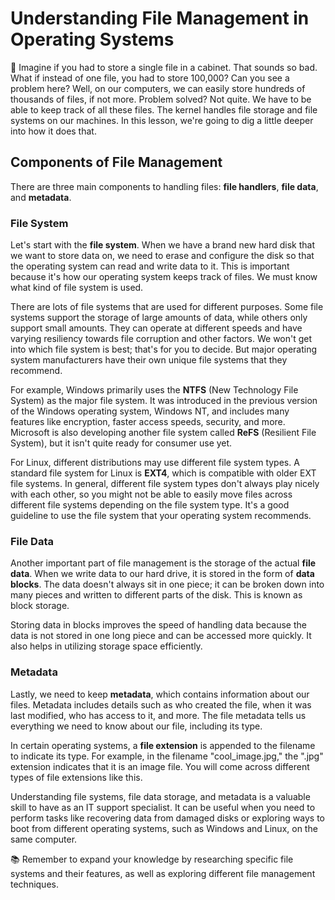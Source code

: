 # Understanding File Management in Operating Systems

📂 Imagine if you had to store a single file in a cabinet. That sounds so bad. What if instead of one file, you had to store 100,000? Can you see a problem here? Well, on our computers, we can easily store hundreds of thousands of files, if not more. Problem solved? Not quite. We have to be able to keep track of all these files. The kernel handles file storage and file systems on our machines. In this lesson, we're going to dig a little deeper into how it does that.

## Components of File Management

There are three main components to handling files: **file handlers**, **file data**, and **metadata**.

### File System

Let's start with the **file system**. When we have a brand new hard disk that we want to store data on, we need to erase and configure the disk so that the operating system can read and write data to it. This is important because it's how our operating system keeps track of files. We must know what kind of file system is used.

There are lots of file systems that are used for different purposes. Some file systems support the storage of large amounts of data, while others only support small amounts. They can operate at different speeds and have varying resiliency towards file corruption and other factors. We won't get into which file system is best; that's for you to decide. But major operating system manufacturers have their own unique file systems that they recommend.

For example, Windows primarily uses the **NTFS** (New Technology File System) as the major file system. It was introduced in the previous version of the Windows operating system, Windows NT, and includes many features like encryption, faster access speeds, security, and more. Microsoft is also developing another file system called **ReFS** (Resilient File System), but it isn't quite ready for consumer use yet.

For Linux, different distributions may use different file system types. A standard file system for Linux is **EXT4**, which is compatible with older EXT file systems. In general, different file system types don't always play nicely with each other, so you might not be able to easily move files across different file systems depending on the file system type. It's a good guideline to use the file system that your operating system recommends.

### File Data

Another important part of file management is the storage of the actual **file data**. When we write data to our hard drive, it is stored in the form of **data blocks**. The data doesn't always sit in one piece; it can be broken down into many pieces and written to different parts of the disk. This is known as block storage.

Storing data in blocks improves the speed of handling data because the data is not stored in one long piece and can be accessed more quickly. It also helps in utilizing storage space efficiently.

### Metadata

Lastly, we need to keep **metadata**, which contains information about our files. Metadata includes details such as who created the file, when it was last modified, who has access to it, and more. The file metadata tells us everything we need to know about our file, including its type.

In certain operating systems, a **file extension** is appended to the filename to indicate its type. For example, in the filename "cool_image.jpg," the ".jpg" extension indicates that it is an image file. You will come across different types of file extensions like this.

Understanding file systems, file data storage, and metadata is a valuable skill to have as an IT support specialist. It can be useful when you need to perform tasks like recovering data from damaged disks or exploring ways to boot from different operating systems, such as Windows and Linux, on the same computer.

📚 Remember to expand your knowledge by researching specific file systems and their features, as well as exploring different file management techniques.